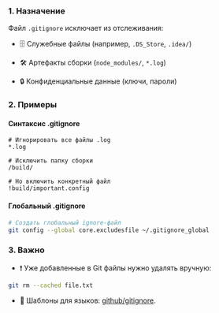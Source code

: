 ### **1. Назначение**

Файл `.gitignore` исключает из отслеживания:

- 🗄️ Служебные файлы (например, `.DS_Store`, `.idea/`)

- 🛠️ Артефакты сборки (`node_modules/`, `*.log`)

- 🔒 Конфиденциальные данные (ключи, пароли)


### **2. Примеры**

#### **Синтаксис .gitignore**
```plaintext
# Игнорировать все файлы .log  
*.log  

# Исключить папку сборки  
/build/  

# Но включить конкретный файл  
!build/important.config  
```
#### **Глобальный .gitignore**
```bash
# Создать глобальный ignore-файл  
git config --global core.excludesfile ~/.gitignore_global  
```
### **3. Важно**

- ❗ Уже добавленные в Git файлы нужно удалять вручную:

```bash
git rm --cached file.txt  
```

- 🔄 Шаблоны для языков: [github/gitignore](https://github.com/github/gitignore).
